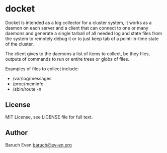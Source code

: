 # docket

Docket is intended as a log collector for a cluster system, it works as a
daemon on each server and a client that can connect to one or many daemons and
generate a single tarball of all needed log and state files from the system to
remotely debug it or to just keep tab of a point-in-time state of the cluster.

The client gives to the daemons a list of items to collect, be they files,
outputs of commands to run or entire trees or globs of files.

Examples of files to collect include:

* /var/log/messages
* /proc/meminfo
* /sbin/route -n

## License

MIT License, see LICENSE file for full text.

## Author

Baruch Even <baruch@ev-en.org>
